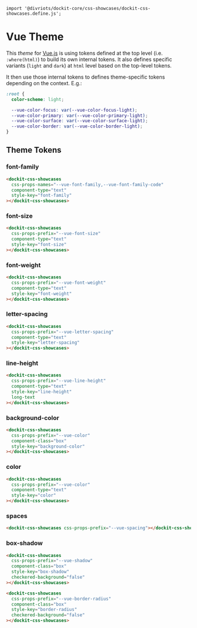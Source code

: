 ```TODOjs script
import '@divriots/dockit-core/css-showcases/dockit-css-showcases.define.js';
```

# Vue Theme

This _theme_ for [Vue.js](https://vuejs.org/) is using tokens defined at the top level (i.e. `:where(html)`) to build its own internal tokens. It also defines specific variants (`light` and `dark`) at `html` level based on the top-level tokens.

It then use those internal tokens to defines theme-specific tokens depending on the context. E.g.:

```css
:root {
  color-scheme: light;

  --vue-color-focus: var(--vue-color-focus-light);
  --vue-color-primary: var(--vue-color-primary-light);
  --vue-color-surface: var(--vue-color-surface-light);
  --vue-color-border: var(--vue-color-border-light);
}
```

## Theme Tokens

### font-family

```html story
<dockit-css-showcases
  css-props-names="--vue-font-family,--vue-font-family-code"
  component-type="text"
  style-key="font-family"
></dockit-css-showcases>
```

### font-size

```html story
<dockit-css-showcases
  css-props-prefix="--vue-font-size"
  component-type="text"
  style-key="font-size"
></dockit-css-showcases>
```

### font-weight

```html story
<dockit-css-showcases
  css-props-prefix="--vue-font-weight"
  component-type="text"
  style-key="font-weight"
></dockit-css-showcases>
```

### letter-spacing

```html story
<dockit-css-showcases
  css-props-prefix="--vue-letter-spacing"
  component-type="text"
  style-key="letter-spacing"
></dockit-css-showcases>
```

### line-height

```html story
<dockit-css-showcases
  css-props-prefix="--vue-line-height"
  component-type="text"
  style-key="line-height"
  long-text
></dockit-css-showcases>
```

### background-color

```html story
<dockit-css-showcases
  css-props-prefix="--vue-color"
  component-class="box"
  style-key="background-color"
></dockit-css-showcases>
```

### color

```html story
<dockit-css-showcases
  css-props-prefix="--vue-color"
  component-type="text"
  style-key="color"
></dockit-css-showcases>
```

### spaces

```html story
<dockit-css-showcases css-props-prefix="--vue-spacing"></dockit-css-showcases>
```

### box-shadow

```html story
<dockit-css-showcases
  css-props-prefix="--vue-shadow"
  component-class="box"
  style-key="box-shadow"
  checkered-background="false"
></dockit-css-showcases>
```

```html story
<dockit-css-showcases
  css-props-prefix="--vue-border-radius"
  component-class="box"
  style-key="border-radius"
  checkered-background="false"
></dockit-css-showcases>
```
